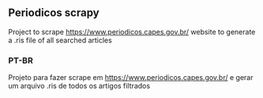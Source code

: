 ## Periodicos scrapy
Project to scrape https://www.periodicos.capes.gov.br/ website to generate a .ris file of all searched articles

### PT-BR
Projeto para fazer scrape em https://www.periodicos.capes.gov.br/ e gerar um arquivo .ris de todos os artigos filtrados
